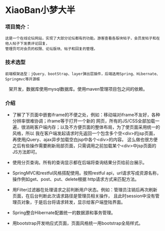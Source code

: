 # XiaoBan小梦大半
### 项目简介：
    这是一个在线论坛网站，实现了大部分论坛都有的功能。游客查看各版块帖子，会员发帖子和在他人帖子下发表评论回复，
    管理员可对会员的权限、论坛版块、帖子和回复的管理。
 
### 技术选型
    前端框架选型：jQuery、bootStrap、layer弹出层插件，后端选用Spring、Hibernate、Springmvc等开源框
    架开发，数据库使用mysql数据库。使用maven管理项目包之间的依赖。
  
### 介绍
  * 了解了下页面中嵌套iframe的不便之处，例如：移动端对iframe不友好，各种分辨率很难协调；iframe等于打开一个新的
    网页，所有的JS/CSS全部加载一遍，很消耗客户端内存；以及不方便页面的整体布局，为了使页面采用统一的风格，所以
    我在客户端发起请求时先返回一个包含多个空\<div>的jsp页面，再使用jQuery、ajax异步加载空白jsp中各个\<div>的内容。
    这么做也很方便之后有些操作需要刷新局部页面，只需调用之前加载某个\<div>中jsp页面的JS方法即可。
    
  * 使用分页查询。所有的查询显示都在后端将查询结果分页给前台展示。
  * SpringMVC和restful风格搭配使用。按照restful api，url请求写成资源名称，操作例如get、post、put、delete根据
    http请求方式来匹配方法。
    
  * 用Filter过滤器在处理请求之前判断用户状态。例如：管理员注销后再次刷新页面，在后台判断此次请求路径是管理员相关操作，
    且此时session中没有管理员对象，于是后台将请求转发，显示给客户端登陆界面。
    
  * Spring整合Hibernate配置统一的数据源和事务管理。
  
  * 用bootstrap开发响应式页面，页面风格统一用bootstrap全局样式。
